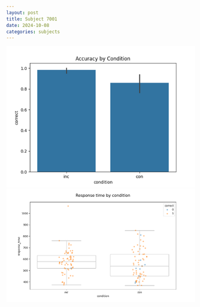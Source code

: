 ```yaml
---
layout: post
title: Subject 7001
date: 2024-10-08
categories: subjects
---
```


![](data/7001/run-7/7001_NF_acc.png)
![](data/7001/run-7/7001_NF_rt.png)
